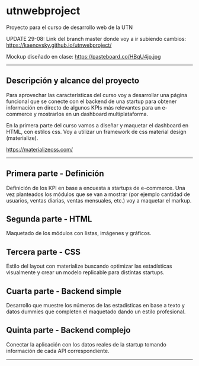 # utnwebproject
Proyecto para el curso de desarrollo web de la UTN

UPDATE 29-08:
Link del branch master donde voy a ir subiendo cambios: https://kaenovsky.github.io/utnwebproject/

Mockup diseñado en clase: https://pasteboard.co/HBqU4jp.jpg

---

## Descripción y alcance del proyecto
Para aprovechar las características del curso voy a desarrollar una página
funcional que se conecte con el backend de una startup para obtener información
en directo de algunos KPIs más relevantes para un e-commerce y mostrarlos en
un dashboard multiplataforma.

En la primera parte del curso vamos a diseñar y maquetar el dashboard en HTML,
con estilos css. Voy a utilizar un framework de css material design (materialize).

https://materializecss.com/

---

## Primera parte - Definición
Definición de los KPI en base a encuesta a startups de e-commerce. Una vez planteados
los módulos que se van a mostrar (por ejemplo cantidad de usuarios, ventas diarias,
  ventas mensuales, etc.) voy a maquetar el markup.

## Segunda parte  - HTML
Maquetado de los módulos con listas, imágenes y gráficos.

## Tercera parte - CSS
Estilo del layout con materialize buscando optimizar las estadísticas visualmente
y crear un modelo replicable para distintas startups.

## Cuarta parte - Backend simple
Desarrollo que muestre los números de las estadísticas en base a texto y datos dummies
que completen el maquetado dando un estilo profesional.

## Quinta parte - Backend complejo
Conectar la aplicación con los datos reales de la startup tomando información de
cada API correspondiente.

---
